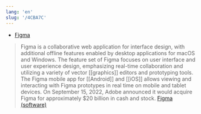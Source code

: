 ```yaml
---
lang: 'en'
slug: '/4CBA7C'
---
```


- [Figma](https://www.figma.com/)

> Figma is a collaborative web application for interface design, with additional offline features enabled by desktop applications for macOS and Windows. The feature set of Figma focuses on user interface and user experience design, emphasizing real-time collaboration and utilizing a variety of vector [[graphics]] editors and prototyping tools. The Figma mobile app for [[Android]] and [[iOS]] allows viewing and interacting with Figma prototypes in real time on mobile and tablet devices. On September 15, 2022, Adobe announced it would acquire Figma for approximately $20 billion in cash and stock. [Figma (software)](<https://en.wikipedia.org/wiki/Figma_(software)>)
